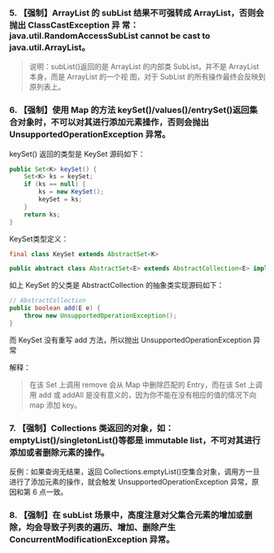 ### 5. 【强制】ArrayList 的 subList 结果不可强转成 ArrayList，否则会抛出 ClassCastException 异 常：java.util.RandomAccessSubList cannot be cast to java.util.ArrayList。
>说明：subList()返回的是 ArrayList 的内部类 SubList，并不是 ArrayList 本身，而是 ArrayList 的一个视 图，对于 SubList 的所有操作最终会反映到原列表上。


### 6. 【强制】使用 Map 的方法 keySet()/values()/entrySet()返回集合对象时，不可以对其进行添加元素操作，否则会抛出 UnsupportedOperationException 异常。
keySet() 返回的类型是 KeySet 源码如下：
```java
public Set<K> keySet() {
    Set<K> ks = keySet;
    if (ks == null) {
        ks = new KeySet();
        keySet = ks;
    }
    return ks;
}
```
KeySet类型定义：
```java
final class KeySet extends AbstractSet<K>

public abstract class AbstractSet<E> extends AbstractCollection<E> implements Set<E>

```
如上 KeySet 的父类是 AbstractCollection 的抽象类实现源码如下：
```java
// AbstractCollection 
public boolean add(E e) {
    throw new UnsupportedOperationException();
}
```
而 KeySet 没有重写 add 方法，所以抛出 UnsupportedOperationException 异常

解释：
> 在该 Set 上调用 remove 会从 Map 中删除匹配的 Entry，而在该 Set 上调用 add 或 addAll 是没有意义的，因为你不能在没有相应的值的情况下向 map 添加 key。

### 7. 【强制】Collections 类返回的对象，如：emptyList()/singletonList()等都是 immutable list，不可对其进行添加或者删除元素的操作。 
反例：如果查询无结果，返回 Collections.emptyList()空集合对象，调用方一旦进行了添加元素的操作，就会触发 UnsupportedOperationException 异常，原因和第 6 点一致。


### 8. 【强制】在 subList 场景中，高度注意对父集合元素的增加或删除，均会导致子列表的遍历、增加、删除产生 ConcurrentModificationException 异常。